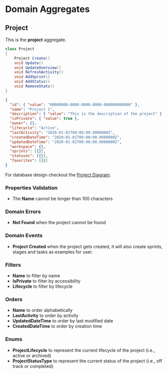# Domain Aggregates

## Project

This is the **project** aggregate.

```csharp
class Project
{
    Project Create()
    void Update()
    void UpdateOverview()
    void RefreshActivity()
    void AddSprint()
    void AddStatus()
    void RemoveStats()
}
```

```json
{
  "id": { "value": "00000000-0000-0000-0000-000000000000" },
  "name": "Project 1",
  "description": { "value": "This is the description of the project" },
  "isPrivate": { "value": true },
  "owner": {},
  "lifecycle": "Active",
  "lastActivity": "2020-01-01T00:00:00.0000000Z",
  "createdDateTime": "2020-01-01T00:00:00.0000000Z",
  "updatedDateTime": "2020-01-01T00:00:00.0000000Z",
  "workspace": {},
  "sprints": [{}],
  "statuses": [{}],
  "favorites": [{}]
}
```

For database design checkout the [Project Diagram](../../database-diagrams/aggregates/Diagram.Project.md).

### Properties Validation

- The **Name** cannot be longer than 100 characters

### Domain Errors

- **Not Found** when the project cannot be found

### Domain Events

- **Project Created** when the project gets created, it will also create sprints, stages and tasks as examples for user. 

### Filters

- **Name** to filter by name
- **IsPrivate** to filter by accessibility
- **Lifecycle** to filter by lifecycle

### Orders

- **Name** to order alphabetically
- **LastActivity** to order by activity
- **UpdatedDateTime** to order by last modified date
- **CreatedDateTime** to order by creation time

### Enums

- **ProjectLifecycle** to represent the current lifecycle of the project (i.e., active or archived)
- **ProjectStatusType** to represent the current status of the project (i.e., off track or completed)